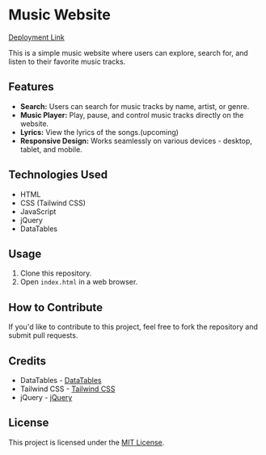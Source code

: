 # Music Website

[Deployment Link](https://music-website-chintamanipala.vercel.app)

This is a simple music website where users can explore, search for, and listen to their favorite music tracks.

## Features

- **Search:** Users can search for music tracks by name, artist, or genre.
- **Music Player:** Play, pause, and control music tracks directly on the website.
- **Lyrics:** View the lyrics of the songs.(upcoming)
- **Responsive Design:** Works seamlessly on various devices - desktop, tablet, and mobile.

## Technologies Used

- HTML
- CSS (Tailwind CSS)
- JavaScript
- jQuery
- DataTables

## Usage

1. Clone this repository.
2. Open `index.html` in a web browser.

## How to Contribute

If you'd like to contribute to this project, feel free to fork the repository and submit pull requests.

## Credits

- DataTables - [DataTables](https://datatables.net/)
- Tailwind CSS - [Tailwind CSS](https://tailwindcss.com/)
- jQuery - [jQuery](https://jquery.com/)

## License

This project is licensed under the [MIT License](LICENSE).
